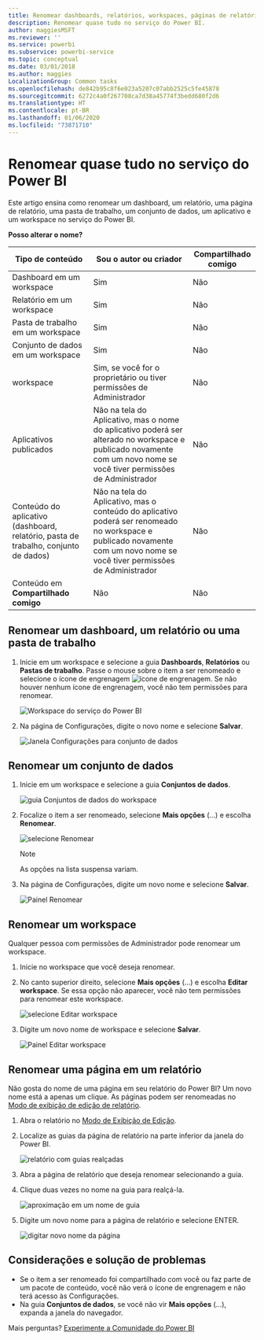 ```yaml
---
title: Renomear dashboards, relatórios, workspaces, páginas de relatório, conjuntos de dados
description: Renomear quase tudo no serviço do Power BI.
author: maggiesMSFT
ms.reviewer: ''
ms.service: powerbi
ms.subservice: powerbi-service
ms.topic: conceptual
ms.date: 03/01/2018
ms.author: maggies
LocalizationGroup: Common tasks
ms.openlocfilehash: de842b95c8f6e023a5207c07abb2525c5fe45878
ms.sourcegitcommit: 6272c4a0f267708ca7d38a45774f3bedd680f2d6
ms.translationtype: HT
ms.contentlocale: pt-BR
ms.lasthandoff: 01/06/2020
ms.locfileid: "73871710"
---
```

# <a name="rename-almost-anything-in-power-bi-service"></a>Renomear quase tudo no serviço do Power BI
Este artigo ensina como renomear um dashboard, um relatório, uma página de relatório, uma pasta de trabalho, um conjunto de dados, um aplicativo e um workspace no serviço do Power BI.

**Posso alterar o nome?**

| Tipo de conteúdo | Sou o autor ou criador | Compartilhado comigo |
| --- | --- | --- |
| Dashboard em um workspace |Sim |Não |
| Relatório em um workspace |Sim |Não |
| Pasta de trabalho em um workspace |Sim |Não |
| Conjunto de dados em um workspace |Sim |Não |
| workspace |Sim, se você for o proprietário ou tiver permissões de Administrador |Não |
| Aplicativos publicados |Não na tela do Aplicativo, mas o nome do aplicativo poderá ser alterado no workspace e publicado novamente com um novo nome se você tiver permissões de Administrador |Não |
| Conteúdo do aplicativo (dashboard, relatório, pasta de trabalho, conjunto de dados) |Não na tela do Aplicativo, mas o conteúdo do aplicativo poderá ser renomeado no workspace e publicado novamente com um novo nome se você tiver permissões de Administrador |Não |
| Conteúdo em **Compartilhado comigo** |Não |Não |

## <a name="rename-a-dashboard-report-or-workbook"></a>Renomear um dashboard, um relatório ou uma pasta de trabalho
1. Inicie em um workspace e selecione a guia **Dashboards**, **Relatórios** ou **Pastas de trabalho**. Passe o mouse sobre o item a ser renomeado e selecione o ícone de engrenagem ![ícone de engrenagem](media/service-rename/powerbi-cog-icon.png). Se não houver nenhum ícone de engrenagem, você não tem permissões para renomear.
   
   ![Workspace do serviço do Power BI](media/service-rename/power-bi-workspace-dashboards.png)
2. Na página de Configurações, digite o novo nome e selecione **Salvar**.
   
   ![Janela Configurações para conjunto de dados](media/service-rename/power-bi-rename-dashboard2.png)

## <a name="rename-a-dataset"></a>Renomear um conjunto de dados
1. Inicie em um workspace e selecione a guia **Conjuntos de dados**.
   
   ![guia Conjuntos de dados do workspace](media/service-rename/power-bi-ellipses.png)
2. Focalize o item a ser renomeado, selecione **Mais opções** (...) e escolha **Renomear**.  
   
      ![selecione Renomear](media/service-rename/power-bi-rename-datasets.png)
   
   > [!NOTE]
   > As opções na lista suspensa variam.
   > 
   > 
3. Na página de Configurações, digite um novo nome e selecione **Salvar**.
   
     ![Painel Renomear](media/service-rename/power-bi-rename.png)

## <a name="rename-a-workspace"></a>Renomear um workspace
Qualquer pessoa com permissões de Administrador pode renomear um workspace.

1. Inicie no workspace que você deseja renomear.
2. No canto superior direito, selecione **Mais opções** (...) e escolha **Editar workspace**. Se essa opção não aparecer, você não tem permissões para renomear este workspace. 
   
    ![selecione Editar workspace](media/service-rename/power-bi-edit-workspace.png)
3. Digite um novo nome de workspace e selecione **Salvar**.
   
   ![Painel Editar workspace](media/service-rename/power-bi-workspace-rename.png)

## <a name="rename-a-page-in-a-report"></a>Renomear uma página em um relatório
Não gosta do nome de uma página em seu relatório do Power BI?  Um novo nome está a apenas um clique. As páginas podem ser renomeadas no [Modo de exibição de edição de relatório](service-interact-with-a-report-in-editing-view.md).

1. Abra o relatório no [Modo de Exibição de Edição](consumer/end-user-reading-view.md).
2. Localize as guias da página de relatório na parte inferior da janela do Power BI.
   
    ![relatório com guias realçadas](media/service-rename/report-page-tabs-new.png)
3. Abra a página de relatório que deseja renomear selecionando a guia.
4. Clique duas vezes no nome na guia para realçá-la.  
   
    ![aproximação em um nome de guia](media/service-rename/hilite-tab.png)
5. Digite um novo nome para a página de relatório e selecione ENTER.
   
    ![digitar novo nome da página](media/service-rename/new-name.png)

## <a name="considerations-and-troubleshooting"></a>Considerações e solução de problemas
* Se o item a ser renomeado foi compartilhado com você ou faz parte de um pacote de conteúdo, você não verá o ícone de engrenagem e não terá acesso às Configurações.
* Na guia **Conjuntos de dados**, se você não vir **Mais opções** (...), expanda a janela do navegador.

Mais perguntas? [Experimente a Comunidade do Power BI](https://community.powerbi.com/)


